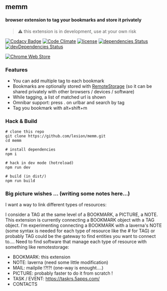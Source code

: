 ## memm
#### browser extension to tag your bookmarks and store it privately

> :warning:
> this extension is in development, use at your own risk

[![Codacy Badge](https://api.codacy.com/project/badge/Grade/f17aba2aee5a44e3aa8debeb192178f1)](https://www.codacy.com/app/lesion/memm?utm_source=github.com&utm_medium=referral&utm_content=lesion/memm&utm_campaign=badger)
[![Code Climate](https://codeclimate.com/github/lesion/memm/badges/gpa.svg)](https://codeclimate.com/github/lesion/memm)
[![license](https://img.shields.io/github/license/lesion/memm.svg)]()
[![dependencies Status](https://david-dm.org/lesion/memm/status.svg)](https://david-dm.org/lesion/memm)
[![devDependencies Status](https://david-dm.org/lesion/memm/dev-status.svg)](https://david-dm.org/lesion/memm?type=dev)

[![Chrome Web Store](https://developer.chrome.com/webstore/images/ChromeWebStore_Badge_v2_206x58.png)](https://chrome.google.com/webstore/detail/memm/nmmkepllfhgjonodmhgaoaehnknoadfo)


### Features
- You can add multiple tag to each bookmark
- Bookmarks are optionally stored with [RemoteStorage](https://github.com/remotestorage/remotestorage.js) (so it can be shared privately with other browsers / devices / software)
- While tagging, a list of matched url is shown
- Omnibar support: press .<space> on urlbar and search by tag
- Tag you bookmark with alt+shift+m

### Hack & Build
```
# clone this repo
git clone https://github.com/lesion/memm.git
cd memm

# install dependencies
npm i

# hack in dev mode (hotreload)
npm run dev 

# build (in dist/)
npm run build

```

### Big picture wishes ... (writing some notes here...)
I want a way to link different types of resources:

I consider a TAG at the same level of a BOOKMARK,
a PICTURE, a NOTE. This extension is currently connecting
a BOOKMARK object with a TAG object. I'm experimenting connecting
a BOOKMARK with a laverna's NOTE (some syntax is needed for each type of
resource like the # for TAG) or probably TAG could be the gateway 
to find entities you want to connect to....
Need to find software that manage each type of resource with something like
remotestorage:

- BOOKMARK: this extension
- NOTE: laverna (need some little modification)
- MAIL: mailpile !?!?! (one-way is enought....)
- PICTURE: probably faster to do it from scratch !
- TASK / EVENT: https://taskrs.5apps.com/
- CONTACTS
